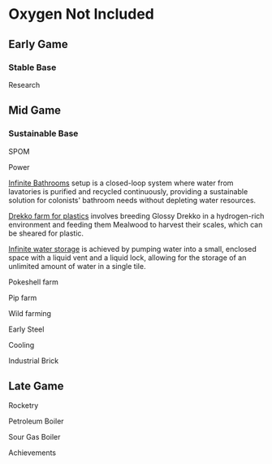 # Oxygen Not Included

## Early Game

### Stable Base

Research

## Mid Game

### Sustainable Base

SPOM

Power

[Infinite Bathrooms](/Infinite-Bathrooms/)
setup is a closed-loop system where water from lavatories is purified and recycled continuously, providing a sustainable solution for colonists' bathroom needs without depleting water resources.

[Drekko farm for plastics](/Drekko-Farm-Plastics/) 
involves breeding Glossy Drekko in a hydrogen-rich environment and feeding them Mealwood to harvest their scales, which can be sheared for plastic.

[Infinite water storage](/Infinite-Water-Storage/) 
is achieved by pumping water into a small, enclosed space with a liquid vent and a liquid lock, allowing for the storage of an unlimited amount of water in a single tile.

Pokeshell farm

Pip farm

Wild farming

Early Steel

Cooling

Industrial Brick

## Late Game

Rocketry

Petroleum Boiler

Sour Gas Boiler

Achievements